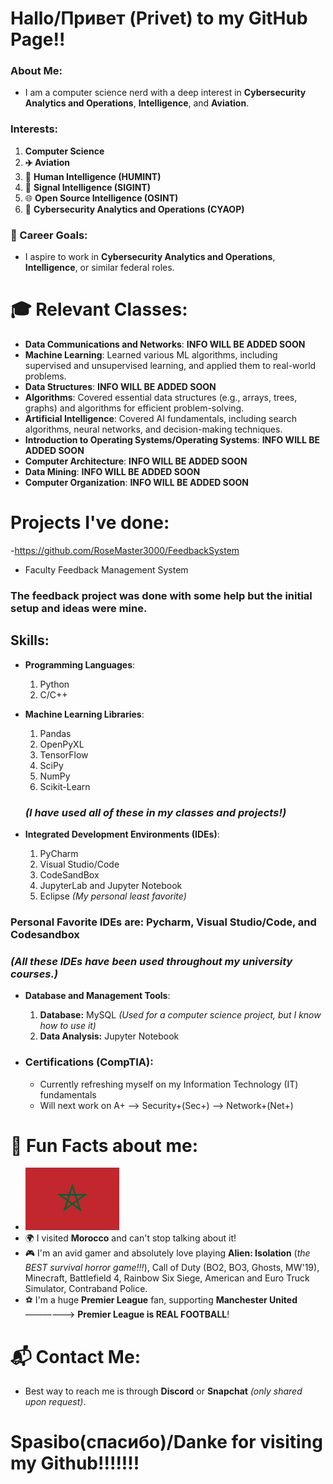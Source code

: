 # Hallo/Привет (Privet) to my GitHub Page!!

### About Me:
- I am a computer science nerd with a deep interest in **Cybersecurity Analytics and Operations**, **Intelligence**, and **Aviation**.

### Interests:
1. **Computer Science**
2. **✈️ Aviation**
3. 🧠 **Human Intelligence (HUMINT)**
4. 📡 **Signal Intelligence (SIGINT)**
5. 🌐 **Open Source Intelligence (OSINT)**
6. 🔐 **Cybersecurity Analytics and Operations (CYAOP)**

### 🎯 Career Goals:
- I aspire to work in **Cybersecurity Analytics and Operations**, **Intelligence**, or similar federal roles.

# 🎓 Relevant Classes:
- **Data Communications and Networks**: **INFO WILL BE ADDED SOON**
- **Machine Learning**: Learned various ML algorithms, including supervised and unsupervised learning, and applied them to real-world problems.
- **Data Structures**: **INFO WILL BE ADDED SOON**
- **Algorithms**: Covered essential data structures (e.g., arrays, trees, graphs) and algorithms for efficient problem-solving.
- **Artificial Intelligence**: Covered AI fundamentals, including search algorithms, neural networks, and decision-making techniques.
- **Introduction to Operating Systems/Operating Systems**: **INFO WILL BE ADDED SOON**
- **Computer Architecture**: **INFO WILL BE ADDED SOON**
- **Data Mining**: **INFO WILL BE ADDED SOON**
- **Computer Organization**: **INFO WILL BE ADDED SOON**

# Projects I've done:
-https://github.com/RoseMaster3000/FeedbackSystem
- Faculty Feedback Management System 

### The feedback project was done with some help but the initial setup and ideas were mine. 


## Skills:
- **Programming Languages**:
  1. Python
  2. C/C++

- **Machine Learning Libraries**:
  1. Pandas
  2. OpenPyXL
  3. TensorFlow
  4. SciPy
  5. NumPy
  6. Scikit-Learn

  ### *(I have used all of these in my classes and projects!)*

- **Integrated Development Environments (IDEs)**:
  1. PyCharm
  2. Visual Studio/Code
  3. CodeSandBox
  4. JupyterLab and Jupyter Notebook
  5. Eclipse *(My personal least favorite)*
### Personal Favorite IDEs are: Pycharm, Visual Studio/Code, and Codesandbox


  ### *(All these IDEs have been used throughout my university courses.)*

- **Database and Management Tools**:
  1. **Database:** MySQL *(Used for a computer science project, but I know how to use it)*
  2. **Data Analysis:** Jupyter Notebook


- ### Certifications (CompTIA):
  - Currently refreshing myself on my Information Technology (IT) fundamentals
  - Will next work on A+ --> Security+(Sec+) --> Network+(Net+) 

# 🌟 Fun Facts about me:
- <img src="https://github.com/HydraCommander23/AboutMe-/raw/main/Morocco%20Flag.png" width="150">
- 🌍 I visited **Morocco** and can't stop talking about it!
- 🎮 I'm an avid gamer and absolutely love playing **Alien: Isolation** (*the BEST survival horror game!!!*), Call of Duty (BO2, BO3, Ghosts, MW'19), Minecraft, Battlefield 4, Rainbow Six Siege, American and Euro Truck Simulator, Contraband Police.
- ⚽ I'm a huge **Premier League** fan, supporting **Manchester United** ——————> **Premier League is REAL FOOTBALL**!

# 📬 Contact Me:
- Best way to reach me is through **Discord** or **Snapchat** *(only shared upon request)*.

# **Spasibo(спасибо)/Danke for visiting my Github!!!!!!!**


<!---
HydraCommander23/HydraCommander23 is a ✨ special ✨ repository because its `README.md` (this file) appears on your GitHub profile.
You can click the Preview link to take a look at your changes.
--->
